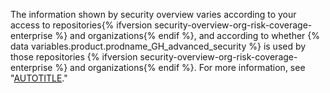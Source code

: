 The information shown by security overview varies according to your access to repositories{% ifversion security-overview-org-risk-coverage-enterprise %} and organizations{% endif %}, and according to whether {% data variables.product.prodname_GH_advanced_security %} is used by those repositories {% ifversion security-overview-org-risk-coverage-enterprise %} and organizations{% endif %}. For more information, see "[AUTOTITLE](/code-security/security-overview/about-security-overview#permission-to-view-data-in-security-overview)."
